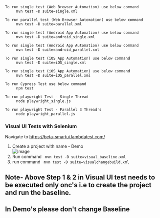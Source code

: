 
```
To run single test (Web Browser Automation) use below command
     mvn test -D suite=single.xml

To run parallel test (Web Browser Automation) use below command
     mvn test -D suite=parallel.xml

To run single test (Android App Automation) use below command
     mvn test -D suite=android_single.xml
    
To run single test (Android App Automation) use below command
     mvn test -D suite=android_parallel.xml    
 
To run single test (iOS App Automation) use below command
     mvn test -D suite=iOS_single.xml
    
To run single test (iOS App Automation) use below command
     mvn test -D suite=iOS_parallel.xml 

To run Cypress Test use below command
     npm test    
     
To run playwright Test - Single Thread    
     node playwright_single.js 
     
To run playwright Test - Parallel 3 Thread's
     node playwright_parallel.js   

```

### Visual UI Tests with Selenium

Navigate to https://beta-smartui.lambdatest.com/

1. Create a project with name - Demo  
![image](https://user-images.githubusercontent.com/97744525/161967674-a0d6668c-9079-4f08-b06e-c9132ef1b801.png)
2. Run command ```  mvn test -D suite=visual_baseline.xml  ``` 
3. run command ```  mvn test -D suite=visualchangebuild.xml ```

## Note- Above Step 1 & 2 in Visual UI test needs to be executed only onc's i.e to create the project and run the baseline.
## In Demo's please don't change Baseline


